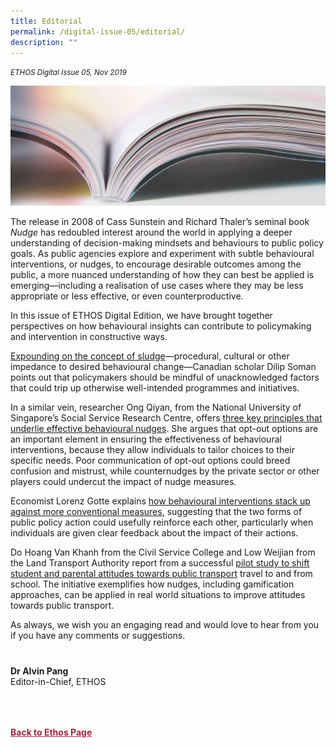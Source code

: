 ```yaml
---
title: Editorial
permalink: /digital-issue-05/editorial/
description: ""
---
```

<style>
	
.author p
{
	font-size: 15px;
	line-height:24px;
}
	
.notestop ol li
{
font-size: 15px;
line-height:22px;
}	
	
.back a
{
	color: #9f2943;
	font-weight: bold;
}

#banner img
{
	width:100%;
}
	
.author
{
margin-top:40px;
padding-bottom:30px;
}		
	
</style>

<em><small>ETHOS Digital Issue 05, Nov 2019</small></em>
<div class="background-image">
<img src="/images/Landing_Banner_Images/knowledge_editorial_banner_01.jpg">
</div>


<p>The release in 2008 of Cass Sunstein and Richard Thaler’s seminal book <i>Nudge</i> has redoubled interest around the world in applying a deeper understanding of decision-making mindsets and behaviours to public policy goals. As public agencies
    explore and experiment with subtle behavioural interventions, or nudges, to encourage desirable outcomes among the public, a more nuanced understanding of how they can best be applied is emerging—including a realisation of use cases where they
    may be less appropriate or less effective, or even counterproductive.</p>
<p>In this issue of ETHOS Digital Edition, we have brought together perspectives on how behavioural insights can contribute to policymaking and intervention in constructive ways.</p>
<p><a href="nudge-and-sludge-a-conversation-with-dilip-soman.html" data-sf-ec-immutable="">Expounding on the concept of sludge</a>—procedural, cultural or other impedance to desired behavioural change—Canadian scholar
    Dilip Soman points out that policymakers should be mindful of unacknowledged factors that could trip up otherwise well-intended programmes and initiatives.</p>
<p>In a similar vein, researcher Ong Qiyan, from the National University of Singapore’s Social Service Research Centre, offers <a href="how-to-nudge-better-in-public-policy.html" data-sf-ec-immutable="">three key principles that underlie effective behavioural nudges</a>.
 She argues that opt-out options are an important element in ensuring the effectiveness of behavioural interventions, because they allow individuals to tailor choices to their specific needs. Poor communication of opt-out options could breed confusion
    and mistrust, while counternudges by the private sector or other players could undercut the impact of nudge measures.</p>
<p>Economist Lorenz Gotte explains <a href="using-behavioural-insights-more-effectively-in-policy-interventions.html" data-sf-ec-immutable="">how behavioural interventions stack up against more conventional measures</a>, suggesting
    that the two forms of public policy action could usefully reinforce each other, particularly when individuals are given clear feedback about the impact of their actions.</p>
<p>Do Hoang Van Khanh from the Civil Service College and Low Weijian from the Land Transport Authority report from a successful <a href="encouraging-car-lite-travel-through-gamification-the-kids-smart-travel-challenge.html" data-sf-ec-immutable="">pilot study to shift student and parental attitudes towards public transport</a>&nbsp;travel
 to and from school. The initiative exemplifies how nudges, including gamification approaches, can be applied in real world situations to improve attitudes towards public transport.</p>
<p>As always, we wish you an engaging read and would love to hear from you if you have any comments or suggestions.</p>


<div class="author">
<b>Dr Alvin Pang</b><br>
Editor-in-Chief, ETHOS
</div>	
	
<br>
<br>	
<div class="back">
<a href="/ethos/">Back to Ethos Page</a>	
</div>